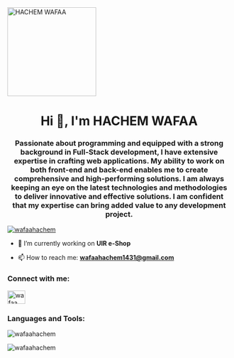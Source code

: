 <!-- Ajoutez votre photo de profil -->
<img src="https://ibb.co/2vN5Wbb" alt="HACHEM WAFAA" width="200"/>

<h1 align="center">Hi 👋, I'm HACHEM WAFAA</h1>
<h3 align="center">Passionate about programming and equipped with a strong background in Full-Stack development, I have extensive expertise in crafting web applications. My ability to work on both front-end and back-end enables me to create comprehensive and high-performing solutions. I am always keeping an eye on the latest technologies and methodologies to deliver innovative and effective solutions. I am confident that my expertise can bring added value to any development project.</h3>

<p align="left"> <a href="https://github.com/ryo-ma/github-profile-trophy"><img src="https://github-profile-trophy.vercel.app/?username=wafaahachem" alt="wafaahachem" /></a> </p>

- 🔭 I’m currently working on **UIR e-Shop**

- 📫 How to reach me: **wafaahachem1431@gmail.com**

<h3 align="left">Connect with me:</h3>
<p align="left">
  <!-- Mettez à jour le lien vers votre profil LinkedIn -->
  <a href="https://linkedin.com/in/wafaahachem" target="blank"><img align="center" src="https://raw.githubusercontent.com/rahuldkjain/github-profile-readme-generator/master/src/images/icons/Social/linked-in-alt.svg" alt="wafaa hachem" height="30" width="40" /></a>
</p>

<h3 align="left">Languages and Tools:</h3>
<!-- Mettez à jour les liens vers les outils et langages que vous utilisez -->

<!-- ... (votre liste de langages et outils) ... -->

<p><img align="center" src="https://github-readme-stats.vercel.app/api/top-langs?username=wafaahachem&show_icons=true&locale=en&layout=compact" alt="wafaahachem" /></p>

<p><img align="center" src="https://github-readme-streak-stats.herokuapp.com/?user=wafaahachem&" alt="wafaahachem" /></p>
